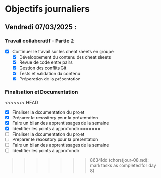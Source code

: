 # Objectifs journaliers

## Vendredi 07/03/2025 :

### Travail collaboratif - Partie 2

- [x] Continuer le travail sur les cheat sheets en groupe
  - [x] Développement du contenu des cheat sheets
  - [x] Revue de code entre pairs
  - [x] Gestion des conflits Git
  - [x] Tests et validation du contenu
  - [x] Préparation de la présentation

### Finalisation et Documentation

<<<<<<< HEAD
- [x] Finaliser la documentation du projet
- [x] Préparer le repository pour la présentation
- [x] Faire un bilan des apprentissages de la semaine
- [x] Identifier les points à approfondir
=======
- [ ] Finaliser la documentation du projet
- [ ] Préparer le repository pour la présentation
- [ ] Faire un bilan des apprentissages de la semaine
- [ ] Identifier les points à approfondir
>>>>>>> 86341dd (chore(jour-08.md): mark tasks as completed for day 8)
